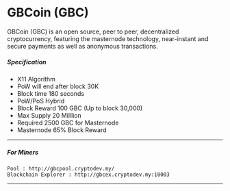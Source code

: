 # GBCoin (GBC)

GBCoin (GBC) is an open source, peer to peer, decentralized cryptocurrency, featuring the masternode technology, near-instant and secure payments as well as anonymous transactions.

##### Specification
* X11 Algorithm
* PoW will end after block 30K
* Block time 180 seconds
* PoW/PoS Hybrid
* Block Reward 100 GBC (Up to block 30,000) 
* Max Supply 20 Milllion
* Required 2500 GBC for Masternode
* Masternode 65% Block Reward

-------
##### For Miners
```
Pool : http://gbcpool.cryptodev.my/
Blockchain Explorer : http://gbcex.cryptodev.my:10003
```
-------
